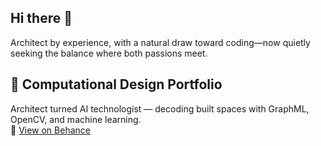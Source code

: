 ## Hi there 👋
Architect by experience, with a natural draw toward coding—now quietly seeking the balance where both passions meet.

## 🚀 Computational Design Portfolio  
Architect turned AI technologist — decoding built spaces with GraphML, OpenCV, and machine learning.  
📎 [View on Behance](https://www.behance.net/gallery/230187917/Computaional-design-portfolio)
